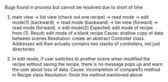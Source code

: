 Bugs found in process but cannot be resolved due to short of time

1. main view -> list view (check out one recipe) -> read mode -> edit mode(1) (backward) -> read mode (backward)
-> list view (forward) -> read mode (forward) -> edit mode(2)
Expected: edit mode of recipe from (1). Result: edit mode of a blank recipe
Cause: shallow copy of data between scenes
Resolution: create an abstract Controller class. Addresses will then actually 
contains two stacks of controllers, not just directories

2. In edit mode, if user switches to another scene when modified the recipe without saving the recipe,
there is no message pops up and warn the user about loss of data.
Cause: incompletion of compareTo method in Recipe class
Resolution: finish the method mentioned above
